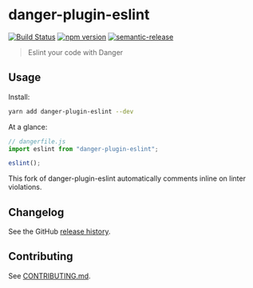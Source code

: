 # danger-plugin-eslint

[![Build Status](https://travis-ci.org/danpalmer/danger-plugin-eslint.svg?branch=master)](https://travis-ci.org/danpalmer/danger-plugin-eslint)
[![npm version](https://badge.fury.io/js/danger-plugin-eslint.svg)](https://badge.fury.io/js/danger-plugin-eslint)
[![semantic-release](https://img.shields.io/badge/%20%20%F0%9F%93%A6%F0%9F%9A%80-semantic--release-e10079.svg)](https://github.com/semantic-release/semantic-release)

> Eslint your code with Danger

## Usage

Install:

```sh
yarn add danger-plugin-eslint --dev
```

At a glance:

```js
// dangerfile.js
import eslint from "danger-plugin-eslint";

eslint();
```

This fork of danger-plugin-eslint automatically comments inline on linter violations.
## Changelog

See the GitHub [release history](https://github.com/danpalmer/danger-plugin-eslint/releases).

## Contributing

See [CONTRIBUTING.md](CONTRIBUTING.md).
